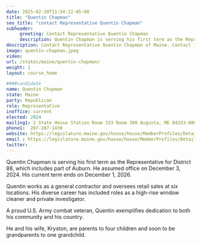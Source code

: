 ```yaml
---
date: 2025-02-20T11:54:12-05:00
title: "Quentin Chapman"
seo_title: "contact Representative Quentin Chapman"
subheader:
     greeting: Contact Representative Quentin Chapman
     description: Quentin Chapman is serving his first term as the Representative for District 88, which includes part of Auburn. He assumed office on December 3, 2024. His current term ends on December 1, 2026.
description: Contact Representative Quentin Chapman of Maine. Contact information for Quentin Chapman includes email address, phone number, and mailing address.
image: quentin-chapman.jpeg
video:
url: /states/maine/quentin-chapman/
weight: 1
layout: course_home

####candidate
name: Quentin Chapman
state: Maine
party: Republican
role: Representative
inoffice: current
elected: 2024
mailing1: 2 State House Station Room 333 Room 300 Augusta, ME 04333-0002
phone1:  207-287-1430
website: https://legislature.maine.gov/house/house/MemberProfiles/Details/3129/
email : https://legislature.maine.gov/house/house/MemberProfiles/Details/3129/
twitter: 
---
```

Quentin Chapman is serving his first term as the Representative for District 88, which includes part of Auburn. He assumed office on December 3, 2024. His current term ends on December 1, 2026.

Quentin works as a general contractor and oversees retail sales at six locations. His diverse career has included roles as a high-rise window cleaner and private investigator.

A proud U.S. Army combat veteran, Quentin exemplifies dedication to both his community and his country.

He and his wife, Kryston, are parents to four children and soon to be grandparents to one grandchild.
